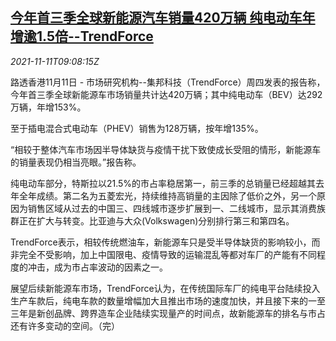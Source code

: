 <!--1636623062000-->
[今年首三季全球新能源汽车销量420万辆 纯电动车年增逾1.5倍--TrendForce](https://cn.reuters.com/article/trendforce-global-ev-sale-1111-idCNKBS2HW0WK)
------

<div><i>2021-11-11T09:08:15Z</i></div><p>路透香港11月11日 - 市场研究机构--集邦科技（TrendForce）周四发表的报告称，今年首三季全球新能源车市场销量共计达420万辆；其中纯电动车（BEV）达292万辆，年增153%。</p><p>至于插电混合式电动车（PHEV）销售为128万辆，按年增135%。</p><p>“相较于整体汽车市场因半导体缺货与疫情干扰下致使成长受阻的情形，新能源车的销量表现仍相当亮眼。”报告称。</p><p>纯电动车部分，特斯拉以21.5%的市占率稳居第一，前三季的总销量已经超越其去年全年成绩。第二名为五菱宏光，持续维持高销量的主因除了低价之外，另一个原因为销售区域从过去的中国三、四线城市逐步扩展到一、二线城市，显示其消费族群正在扩大与转变。比亚迪与大众(Volkswagen)分别排行第三和第四名。</p><p>TrendForce表示，相较传统燃油车，新能源车只是受半导体缺货的影响较小，而非完全不受影响，加上中国限电、疫情导致的运输混乱等都对车厂的产能有不同程度的冲击，成为市占率波动的因素之一。</p><p>展望后续新能源车市场，TrendForce认为，在传统国际车厂的纯电平台陆续投入生产车款后，纯电车款的数量增幅加大且推出市场的速度加快，并且接下来的一至三年是新创品牌、跨界造车企业陆续实现量产的时间点，故新能源车的排名与市占还有许多变动的空间。（完）</p>
